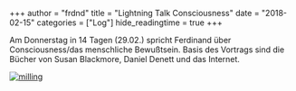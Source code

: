 +++
author = "frdnd"
title = "Lightning Talk Consciousness"
date = "2018-02-15"
categories = ["Log"]
hide_readingtime = true
+++

Am Donnerstag in 14 Tagen (29.02.) spricht Ferdinand über Consciousness/das menschliche Bewußtsein. Basis des Vortrags sind die Bücher von Susan Blackmore, Daniel Denett und das Internet. 


[![milling](/uploads/2018/03/descartes.jpg)](/uploads/2018/03/descartes.jpg)
